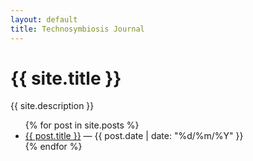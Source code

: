 ```yaml
---
layout: default
title: Technosymbiosis Journal
---
```


<h1>{{ site.title }}</h1>
<p>{{ site.description }}</p>

<ul>
  {% for post in site.posts %}
    <li>
      <a href="{{ post.url | relative_url }}">{{ post.title }}</a>
      <span> — {{ post.date | date: "%d/%m/%Y" }}</span>
    </li>
  {% endfor %}
</ul>
